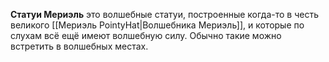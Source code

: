 **Статуи Мериэль** это волшебные статуи, построенные когда-то в честь великого [[Мериэль PointyHat|Волшебника Мериэль]], и которые по слухам всё ещё имеют волшебную силу. Обычно такие можно встретить в волшебных местах.